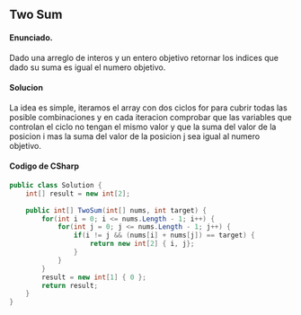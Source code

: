## Two Sum

#### Enunciado.
Dado una arreglo de interos y un entero objetivo retornar los indices que dado su suma es igual el numero objetivo.

#### Solucion
La idea es simple, iteramos el array con dos ciclos for para cubrir todas las posible combinaciones y en cada iteracion comprobar que las variables que controlan el ciclo no tengan el mismo valor y que la suma del valor de la posicion i mas la suma del valor de la posicion j sea igual al numero objetivo.

#### Codigo de CSharp
```C#
public class Solution {
    int[] result = new int[2];
    
    public int[] TwoSum(int[] nums, int target) {
        for(int i = 0; i <= nums.Length - 1; i++) {
            for(int j = 0; j <= nums.Length - 1; j++) {
                if(i != j && (nums[i] + nums[j]) == target) {
                    return new int[2] { i, j};
                }
            }
        }
        result = new int[1] { 0 };
		return result;
    }
}
```